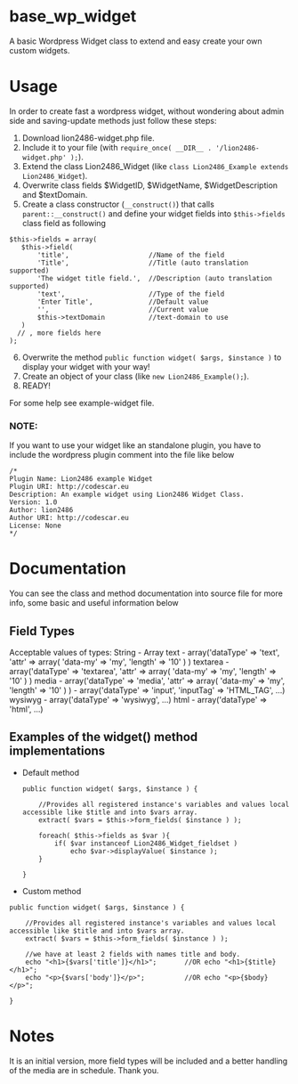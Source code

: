 # base_wp_widget
A basic Wordpress Widget class to extend and easy create your own custom widgets.

# Usage
In order to create fast a wordpress widget, without wondering about admin side and saving-update methods just follow these steps:

1. Download lion2486-widget.php file.
2. Include it to your file (with `require_once( __DIR__ . '/lion2486-widget.php' );`).
3. Extend the class Lion2486_Widget (like `class Lion2486_Example extends Lion2486_Widget`).
4. Overwrite class fields $WidgetID, $WidgetName, $WidgetDescription and $textDomain. 
5. Create a class constructor (`__construct()`) that calls `parent::__construct()` and define your widget fields into `$this->fields` class field as following
 ```
 $this->fields = array(
    $this->field(
        'title',                    //Name of the field
        'Title',                    //Title (auto translation supported)
        'The widget title field.',  //Description (auto translation supported)
        'text',                     //Type of the field
        'Enter Title',              //Default value
        '',                         //Current value
        $this->textDomain           //text-domain to use
    )
   // , more fields here
);
 ```
6. Overwrite the method `public function widget( $args, $instance )`  to display your widget with your way!
7. Create an object of your class (like `new Lion2486_Example();`).
8. READY!

For some help see example-widget file.

### NOTE:
If you want to use your widget like an standalone plugin, you have to include the wordpress plugin comment into the file like below
```
/*
Plugin Name: Lion2486 example Widget
Plugin URI: http://codescar.eu
Description: An example widget using Lion2486 Widget Class.
Version: 1.0
Author: lion2486
Author URI: http://codescar.eu
License: None
*/
```

# Documentation
You can see the class and method documentation into source file for more info, some basic and useful information below

## Field Types

  Acceptable values of types:
         String               -       Array
         text                 -       array('dataType' => 'text', 'attr' => array( 'data-my' => 'my', 'length' => '10' ) )
         textarea             -       array('dataType' => 'textarea', 'attr' => array( 'data-my' => 'my', 'length' => '10' ) )
         media                -       array('dataType' => 'media', 'attr' => array( 'data-my' => 'my', 'length' => '10' ) )
                              -       array('dataType' => 'input', 'inputTag' => 'HTML_TAG', ...)
         wysiwyg              -       array('dataType' => 'wysiwyg', ...)
         html                 -       array('dataType' => 'html', ...)

## Examples of the widget() method implementations

- Default method
   ```
   public function widget( $args, $instance ) {
   
       //Provides all registered instance's variables and values local accessible like $title and into $vars array.
       extract( $vars = $this->form_fields( $instance ) );
   
       foreach( $this->fields as $var ){
           if( $var instanceof Lion2486_Widget_fieldset )
               echo $var->displayValue( $instance );
       }
   
   }
   ```
   
- Custom method
```
public function widget( $args, $instance ) {

    //Provides all registered instance's variables and values local accessible like $title and into $vars array.
    extract( $vars = $this->form_fields( $instance ) );

    //we have at least 2 fields with names title and body.
    echo "<h1>{$vars['title']}</h1>";       //OR echo "<h1>{$title}</h1>";
    echo "<p>{$vars['body']}</p>";          //OR echo "<p>{$body}</p>";

}
```   

# Notes
It is an initial version, more field types will be included and a better handling of the media are in schedule. Thank you.